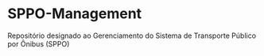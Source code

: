 # SPPO-Management
Repositório designado ao Gerenciamento do Sistema de Transporte Público por Ônibus (SPPO)

